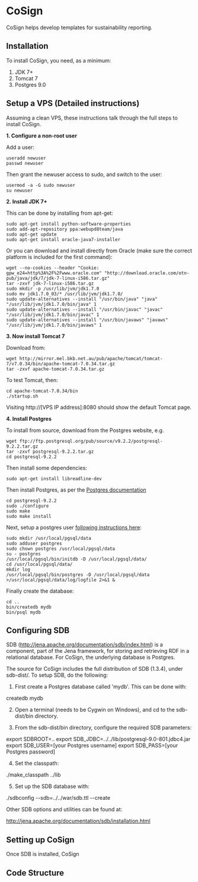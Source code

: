 # CoSign

CoSign helps develop templates for sustainability reporting.


## Installation

To install CoSign, you need, as a minimum:

1. JDK 7+
2. Tomcat 7
3. Postgres 9.0


## Setup a VPS (Detailed instructions)

Assuming a clean VPS, these instructions talk through the full steps to install CoSign.

**1. Configure a non-root user**

Add a user:

    useradd newuser
    passwd newuser

Then grant the newuser access to sudo, and switch to the user:

    usermod -a -G sudo newuser
    su newuser

**2. Install JDK 7+**

This can be done by installing from apt-get:

    sudo apt-get install python-software-properties
    sudo add-apt-repository ppa:webupd8team/java
    sudo apt-get update
    sudo apt-get install oracle-java7-installer

Or you can download and install directly from Oracle (make sure the correct platform is included for the first command):

    wget --no-cookies --header "Cookie: gpw_e24=http%3A%2F%2Fwww.oracle.com" "http://download.oracle.com/otn-pub/java/jdk/7/jdk-7-linux-i586.tar.gz"
    tar -zxvf jdk-7-linux-i586.tar.gz
    sudo mkdir -p /usr/lib/jvm/jdk1.7.0
    sudo mv jdk1.7.0_03/* /usr/lib/jvm/jdk1.7.0/
    sudo update-alternatives --install "/usr/bin/java" "java" "/usr/lib/jvm/jdk1.7.0/bin/java" 1
    sudo update-alternatives --install "/usr/bin/javac" "javac" "/usr/lib/jvm/jdk1.7.0/bin/javac" 1
    sudo update-alternatives --install "/usr/bin/javaws" "javaws" "/usr/lib/jvm/jdk1.7.0/bin/javaws" 1

**3. Now install Tomcat 7**

Download from:

    wget http://mirror.mel.bkb.net.au/pub/apache/tomcat/tomcat-7/v7.0.34/bin/apache-tomcat-7.0.34.tar.gz
    tar -zxvf apache-tomcat-7.0.34.tar.gz

To test Tomcat, then:

    cd apache-tomcat-7.0.34/bin
    ./startup.sh

Visiting http://[VPS IP address]:8080 should show the default Tomcat page.

**4. Install Postgres**

To install from source, download from the Postgres website, e.g.

    wget ftp://ftp.postgresql.org/pub/source/v9.2.2/postgresql-9.2.2.tar.gz
    tar -zxvf postgresql-9.2.2.tar.gz
    cd postgresql-9.2.2

Then install some dependencies:

    sudo apt-get install libreadline-dev

Then install Postgres, as per the [Postgres documentation](http://www.postgresql.org/docs/current/static/install-procedure.html)

    cd postgresql-9.2.2
    sudo ./configure
    sudo make
    sudo make install

Next, setup a postgres user [following instructions here](http://autofei.wordpress.com/2011/02/17/install-postgresql-9-0-from-source-code-at-ubuntu/):

    sudo mkdir /usr/local/pgsql/data
    sudo adduser postgres
    sudo chown postgres /usr/local/pgsql/data
    su - postgres
    /usr/local/pgsql/bin/initdb -D /usr/local/pgsql/data/
    cd /usr/local/pgsql/data/
    mkdir log
    /usr/local/pgsql/bin/postgres -D /usr/local/pgsql/data >/usr/local/pgsql/data/log/logfile 2>&1 &

Finally create the database:

    cd ..
    bin/createdb mydb
    bin/psql mydb




## Configuring SDB

SDB (http://jena.apache.org/documentation/sdb/index.html) is a component, part of the Jena framework,
for storing and retrieving RDF in a relational database. For CoSign, the underlying database is Postgres.

The source for CoSign includes the full distribution of SDB (1.3.4), under sdb-dist/. To setup SDB, do the following:

1. First create a Postgres database called 'mydb'. This can be done with:

  createdb mydb

2. Open a terminal (needs to be Cygwin on Windows), and cd to the sdb-dist/bin directory.

3. From the sdb-dist/bin directory, configure the required SDB parameters:

  export SDBROOT=..
  export SDB_JDBC=../../lib/postgresql-9.0-801.jdbc4.jar
  export SDB_USER=[your Postgres username]
  export SDB_PASS=[your Postgres password]

4. Set the classpath:

  ./make_classpath ../lib

5. Set up the SDB database with:

  ./sdbconfig --sdb=../../war/sdb.ttl --create

Other SDB options and utilities can be found at:

  http://jena.apache.org/documentation/sdb/installation.html



## Setting up CoSign

Once SDB is installed, CoSign


## Code Structure








